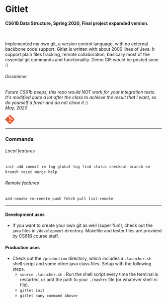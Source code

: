 # Gitlet 
#### CS61B Data Structure, Spring 2020, Final project expanded version.
<br>

Implemented my own git, a version control language, with no external backbone code support. Gitlet is written with about 2000 lines of Java. It support plain files tracking, remote collaboration, basically most of the essential git commands and functionality. Demo GIF would be posted soon :)

###### Disclaimer
*Future CS61b peeps, this repo would NOT work for your integration tests. It's modified quite a lot after the class to achieve the result that I want, so do yourself a favor and do not clone it* :)
<br><i>May, 2020</i><br>
<div style="display: flex;">
    <img src="git_logo.png" alt="git logo" width="30" height="30"/></div>
<hr>  

### Commands
###### Local features
`init` &nbsp;`add` &nbsp;`commit` &nbsp;`rm` &nbsp;`log` &nbsp;`global-log` &nbsp;`find` &nbsp;`status` &nbsp;`checkout` &nbsp;`branch` &nbsp;`rm-branch` &nbsp;`reset` &nbsp;`merge` &nbsp;`help`
###### Remote features
`add-remote` &nbsp;`rm-remote` &nbsp;`push` &nbsp;`fetch` &nbsp;`pull` &nbsp;`list-remote`

<hr>

#### Development uses
- If you want to create your own git as well (super fun!), check out the java files in `/development` directory. Makefile and tester files are provided by CS61B course staff.

#### Production uses
- Check out the `/production` directory, which includes a `.launcher.sh` shell script and some other java class files. Setup with the following steps.
    - `source .launcher.sh` : Run the shell script every time the terminal is restarted, or add the path to your `./bashrc` file (or whatever shell rc file).
    - `gitlet init`
    - `gitlet <any command above>`  